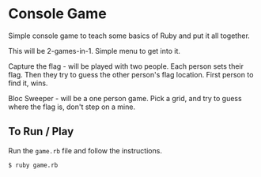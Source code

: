 # Console Game

Simple console game to teach some basics of Ruby and put it all together.

This will be 2-games-in-1. Simple menu to get into it.

Capture the flag - will be played with two people. Each person sets their flag. Then they try to guess the other person's flag location. First person to find it, wins.

Bloc Sweeper - will be a one person game. Pick a grid, and try to guess where the flag is, don't step on a mine.

## To Run / Play

Run the `game.rb` file and follow the instructions.

```
$ ruby game.rb
```
